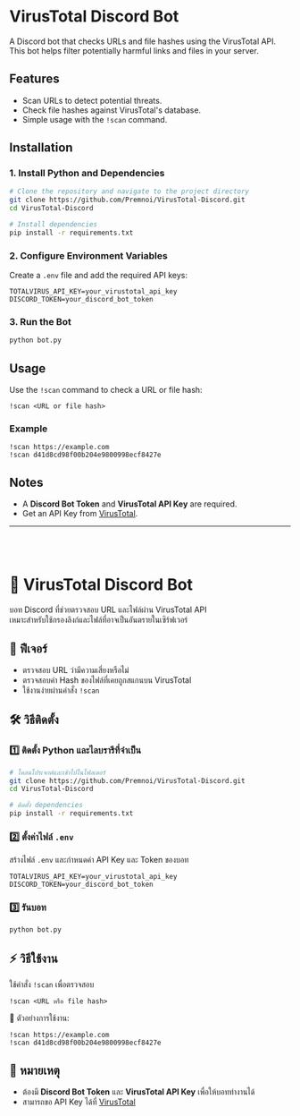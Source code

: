 # VirusTotal Discord Bot

A Discord bot that checks URLs and file hashes using the VirusTotal API. This bot helps filter potentially harmful links and files in your server.

## Features
- Scan URLs to detect potential threats.
- Check file hashes against VirusTotal's database.
- Simple usage with the `!scan` command.

## Installation

### 1. Install Python and Dependencies
```bash
# Clone the repository and navigate to the project directory
git clone https://github.com/Premnoi/VirusTotal-Discord.git  
cd VirusTotal-Discord

# Install dependencies
pip install -r requirements.txt
```

### 2. Configure Environment Variables
Create a `.env` file and add the required API keys:
```plaintext
TOTALVIRUS_API_KEY=your_virustotal_api_key
DISCORD_TOKEN=your_discord_bot_token
```

### 3. Run the Bot
```bash
python bot.py
```

## Usage
Use the `!scan` command to check a URL or file hash:
```plaintext
!scan <URL or file hash>
```

### Example
```plaintext
!scan https://example.com  
!scan d41d8cd98f00b204e9800998ecf8427e
```

## Notes
- A **Discord Bot Token** and **VirusTotal API Key** are required.
- Get an API Key from [VirusTotal](https://www.virustotal.com/gui/join-us).

 ---
<br />
<br />

# 🦠 VirusTotal Discord Bot

บอท Discord ที่ช่วยตรวจสอบ URL และไฟล์ผ่าน VirusTotal API  
เหมาะสำหรับใช้กรองลิงก์และไฟล์ที่อาจเป็นอันตรายในเซิร์ฟเวอร์

## 🚀 ฟีเจอร์
- ตรวจสอบ URL ว่ามีความเสี่ยงหรือไม่  
- ตรวจสอบค่า Hash ของไฟล์ที่เคยถูกสแกนบน VirusTotal  
- ใช้งานง่ายผ่านคำสั่ง `!scan`  

## 🛠 วิธีติดตั้ง

### 1️⃣ ติดตั้ง Python และไลบรารีที่จำเป็น
```bash
# โคลนโปรเจกต์และเข้าไปในโฟลเดอร์
git clone https://github.com/Premnoi/VirusTotal-Discord.git  
cd VirusTotal-Discord

# ติดตั้ง dependencies
pip install -r requirements.txt
```

### 2️⃣ ตั้งค่าไฟล์ `.env`
สร้างไฟล์ `.env` และกำหนดค่า API Key และ Token ของบอท  
```plaintext
TOTALVIRUS_API_KEY=your_virustotal_api_key
DISCORD_TOKEN=your_discord_bot_token
```

### 3️⃣ รันบอท
```bash
python bot.py
```

## ⚡ วิธีใช้งาน
ใช้คำสั่ง `!scan` เพื่อตรวจสอบ  
```plaintext
!scan <URL หรือ file hash>
```

🔹 ตัวอย่างการใช้งาน:  
```plaintext
!scan https://example.com  
!scan d41d8cd98f00b204e9800998ecf8427e
```

## 📝 หมายเหตุ
- ต้องมี **Discord Bot Token** และ **VirusTotal API Key** เพื่อให้บอททำงานได้  
- สามารถขอ API Key ได้ที่ [VirusTotal](https://www.virustotal.com/gui/join-us)



